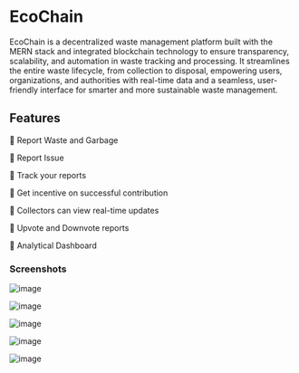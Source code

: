 # EcoChain
EcoChain is a decentralized waste management platform built with the MERN stack and integrated blockchain technology to ensure transparency, scalability, and automation in waste tracking and processing. It streamlines the entire waste lifecycle, from collection to disposal, empowering users, organizations, and authorities with real-time data and a seamless, user-friendly interface for smarter and more sustainable waste management.

## Features

🔴 Report Waste and Garbage

🔴 Report Issue

🔴 Track your reports

🔴 Get incentive on successful contribution

🔴 Collectors can view real-time updates 

🔴 Upvote and Downvote reports

🔴 Analytical Dashboard 

### Screenshots
![image](https://github.com/user-attachments/assets/67d30c5d-5860-43ee-938d-c2b62d7ccd2a)

![image](https://github.com/user-attachments/assets/6f156341-89bf-4dfe-908e-792e5a60ca4d)

![image](https://github.com/user-attachments/assets/e3313b27-38d5-4936-8b90-266f00b0dc9b)

![image](https://github.com/user-attachments/assets/7c70d3f9-8941-4766-be0a-35284e950415)

![image](https://github.com/user-attachments/assets/3062dd18-008e-4785-a079-c5dff78458c6)
